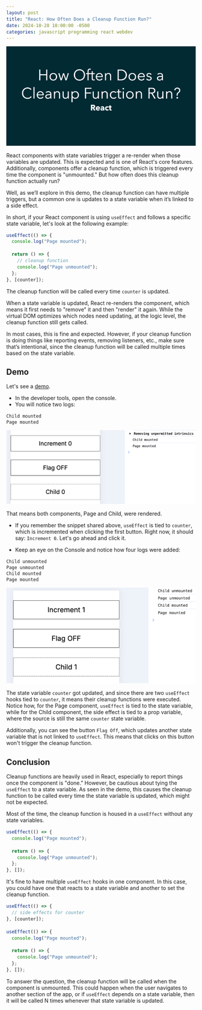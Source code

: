 ```yaml
---
layout: post
title: "React: How Often Does a Cleanup Function Run?"
date: 2024-10-28 10:00:00 -0500
categories: javascript programming react webdev
---
```


![React: How Often Does a Cleanup Function Run?](/assets/react-cleanup-function-run/banner.png)

React components with state variables trigger a re-render when those variables are updated. This is expected and is one of React's core features. Additionally, components offer a cleanup function, which is triggered every time the component is "unmounted." But how often does this cleanup function actually run?

Well, as we’ll explore in this demo, the cleanup function can have multiple triggers, but a common one is updates to a state variable when it’s linked to a side effect.

In short, if your React component is using `useEffect` and follows a specific state variable, let's look at the following example:

```javascript
useEffect(() => {
  console.log("Page mounted");

  return () => {
    // cleanup function
    console.log("Page unmounted");
  };
}, [counter]);
```

The cleanup function will be called every time `counter` is updated.

When a state variable is updated, React re-renders the component, which means it first needs to "remove" it and then "render" it again. While the virtual DOM optimizes which nodes need updating, at the logic level, the cleanup function still gets called.

In most cases, this is fine and expected. However, if your cleanup function is doing things like reporting events, removing listeners, etc., make sure that’s intentional, since the cleanup function will be called multiple times based on the state variable.

## Demo

Let's see a [demo](https://www.garciadiazjaime.com/react-cleanup-function).

- In the developer tools, open the console.
- You will notice two logs:

```shell
Child mounted
Page mounted
```

![Initial UI - Components mounted](/assets/react-cleanup-function-run/nrnth8ipo1u9a4pt4p1e.png)

That means both components, Page and Child, were rendered.

- If you remember the snippet shared above, `useEffect` is tied to `counter`, which is incremented when clicking the first button. Right now, it should say: `Increment 0`. Let's go ahead and click it.

- Keep an eye on the Console and notice how four logs were added:

```
Child unmounted
Page unmounted
Child mounted
Page mounted
```

![Components unmounted and mounted after a click](/assets/react-cleanup-function-run/dpbnwj8k4qq8ihxg6ity.png)

The state variable `counter` got updated, and since there are two `useEffect` hooks tied to `counter`, it means their cleanup functions were executed. Notice how, for the Page component, `useEffect` is tied to the state variable, while for the Child component, the side effect is tied to a prop variable, where the source is still the same `counter` state variable.

Additionally, you can see the button `Flag Off`, which updates another state variable that is not linked to `useEffect`. This means that clicks on this button won't trigger the cleanup function.

## Conclusion

Cleanup functions are heavily used in React, especially to report things once the component is "done." However, be cautious about tying the `useEffect` to a state variable. As seen in the demo, this causes the cleanup function to be called every time the state variable is updated, which might not be expected.

Most of the time, the cleanup function is housed in a `useEffect` without any state variables.

```javascript
useEffect(() => {
  console.log("Page mounted");

  return () => {
    console.log("Page unmounted");
  };
}, []);
```

It's fine to have multiple `useEffect` hooks in one component. In this case, you could have one that reacts to a state variable and another to set the cleanup function.

```javascript
useEffect(() => {
  // side effects for counter
}, [counter]);

useEffect(() => {
  console.log("Page mounted");

  return () => {
    console.log("Page unmounted");
  };
}, []);
```

To answer the question, the cleanup function will be called when the component is unmounted. This could happen when the user navigates to another section of the app, or if `useEffect` depends on a state variable, then it will be called N times whenever that state variable is updated.
